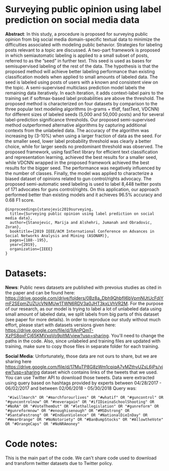 # Surveying public opinion using label prediction on social media data

**Abstract**: In this study, a procedure is proposed for surveying public opinion from big social media domain-specific textual data to minimize the difficulties associated with modeling public behavior. Strategies for labeling posts relevant to a topic are discussed. A two-part framework is proposed in which semiautomatic labeling is applied to a small subset of posts, referred to as the ”seed” in further text. This seed is used as bases for semisupervised labeling of the rest of the data. The hypothesis is that the proposed method will achieve better labeling performance than existing classification models when applied to small amounts of labeled data. The seed is labeled using posts of users with a known and consistent view on the topic. A semi-supervised multiclass prediction model labels the remaining data iteratively. In each iteration, it adds context-label pairs to the training set if softmax-based label probabilities are above the threshold. The proposed method is characterized on four datasets by comparison to the three popular text modeling algorithms (n-grams + tfidf, fastText, VDCNN) for different sizes of labeled seeds (5,000 and 50,000 posts) and for several label-prediction significance thresholds. Our proposed semi-supervised method outperformed alternative algorithms by capturing additional contexts from the unlabeled data. The accuracy of the algorithm was increasing by (3-10%) when using a larger fraction of data as the seed. For the smaller seed, lower label probability threshold was clearly a better choice, while for larger seeds no predominant threshold was observed. The proposed framework, using fastText library for efficient text classification and representation learning, achieved the best results for a smaller seed, while VDCNN wrapped in the proposed framework achieved the best results for the bigger seed. The performance was negatively influenced by the number of classes. Finally, the model was applied to characterize a biased dataset of opinions related to gun control/rights advocacy. The proposed semi-automatic seed labeling is used to label 8,448 twitter posts of 171 advocates for guns control/rights. On this application, our approach performed better than existing models and it achieves 96.5% accuracy and 0.68 F1 score.

```
@inproceedings{stanojevic2019surveying,
  title={Surveying public opinion using label prediction on social media data},
  author={Stanojevic, Marija and Alshehri, Jumanah and Obradovic, Zoran},
  booktitle={2019 IEEE/ACM International Conference on Advances in Social Networks Analysis and Mining (ASONAM)},
  pages={188--195},
  year={2019},
  organization={IEEE}
}
```

# Datasets:
**News**: Public news datasets are published with prevoius studies as cited in the paper and can be found here: https://drive.google.com/drive/folders/0Bz8a_Dbh9Qhbfll6bVpmNUtUcFdjYmF2SEpmZUZUcVNiMUw1TWN6RDV3a0JHT3kxLVhVR2M.
For the purpose of our research, as our model is trying to label a lot of unlabeled data using small amount of labeled data, we split labels from big parts of this dataset (see paper for more details). In order to reproduce our study without much effort, please start with datasets versions given here: https://drive.google.com/file/d/1IAnPQmT-XzPS8qxFCj65KMVxqVo9pItM/view?usp=sharing. You'll need to change the paths in the code. Also, since unlabeled and training files are updated with training, make sure to copy those files in separate folder for each training.

**Social Media**: Unfortunately, those data are not ours to share, but we are sharing here https://drive.google.com/file/d/17MuTP8G8zWm1cpiqA7yMZthyUZsL6jPs/view?usp=sharing dataset which contains links of the tweets that we used. You can use Twitter API to download those tweets. Data were extracted using query based on hashtags provided by experts between 04/28/2017 - 06/02/2017 and between 02/06/2018 - 05/30/2018 Query was:
```
 "#iwillmarch" OR "#marchforourlives" OR "#whatif" OR "#guncontrol" OR "#guncontrolnow" OR "#neveragain" OR "#ifIDieinaSchoolShooting" OR "#NoRA" OR "#VoteThemOut" OR "#lethallegislation" OR "#gunreform" OR "#gunreformnow" OR "#enoughisenough" OR "#MSDstrong" OR "#SantaFestrong" OR "#EndGunViolence" OR "#NationalDieInDay" OR "#WearOrange" OR "#NoNotoriety" OR "#BanBumpStocks" OR "#AllowtheVote" OR "#OrangeCaps" OR "#NoNRAmoney"
```

# Code notes:
This is the main part of the code. We can't share code used to download and transform twitter datasets due to Twitter policy.

